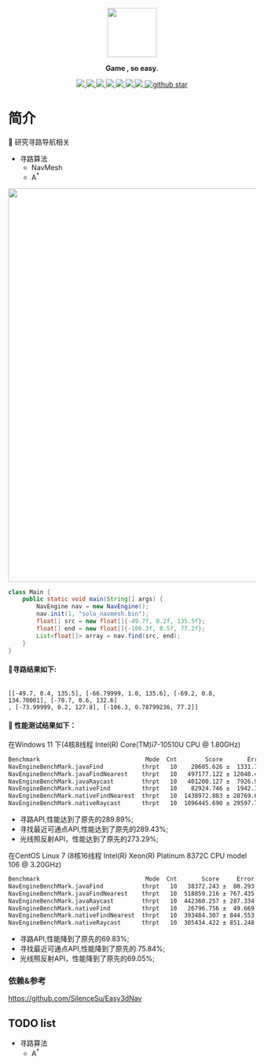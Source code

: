 <p align="center">
  <img src="https://img-blog.csdnimg.cn/0a3678d0638342039887166f68c8d995.png" width="100">
</p>
<p align="center">
	<strong>Game , so easy.</strong>
</p>
<p align="center">
	<a target="_blank" href="https://github.com/jiangguilong2000/gamioo-navigation/actions/workflows/gradle.yml">
		<img src="https://github.com/jiangguilong2000/gamioo-navigation/actions/workflows/gradle.yml/badge.svg" ></img>
	</a>
	<a target="_blank" href="https://codecov.io/gh/jiangguilong2000/gamioo-navigation">
		<img src="https://codecov.io/gh/jiangguilong2000/gamioo-navigation/branch/main/graph/badge.svg?token=QBSoQmUNnn" ></img>
	</a>
	<a target="_blank" href="https://github.com/jiangguilong2000/gamioo-navigation/releases">
		<img src="https://img.shields.io/github/release/jiangguilong2000/gamioo-navigation.svg" ></img>
	</a>
	<a target="_blank" href="https://github.com/jiangguilong2000/gamioo-navigation/commits">
		<img src="https://img.shields.io/github/last-commit/jiangguilong2000/gamioo-navigation.svg?style=flat-square" ></img>
	</a>
	<a target="_blank" href="https://justauth.wiki" title="参考文档">
		<img src="https://img.shields.io/badge/Docs-latest-blueviolet.svg" ></img>
	</a>
	<a target="_blank" href="https://www.oracle.com/technetwork/java/javase/downloads/index.html" >
		<img src="https://img.shields.io/badge/JDK-1.8%2B-green.svg" ></img>
	</a>
	<a href="https://www.apache.org/licenses/LICENSE-2.0.html">
		<img src="https://img.shields.io/badge/license-Apache%202-4EB1BA.svg" />
	</a>
	<a target="_blank" href='https://github.com/jiangguilong2000/gamioo'>
		<img src="https://img.shields.io/github/stars/jiangguilong2000/gamioo.svg?style=social" alt="github star"></img>
	</a>
</p>

# 简介

📌 研究寻路导航相关

* 寻路算法
    * NavMesh
    * A<sup>*</sup>

<p align="center">
  <img src="https://img-blog.csdnimg.cn/c4f2795ea1974d57a90a987aa5bea463.png" width="800">
</p>

```java
class Main {
    public static void main(String[] args) {
        NavEngine nav = new NavEngine();
        nav.init(1, "solo_navmesh.bin");
        float[] src = new float[]{-49.7f, 0.2f, 135.5f};
        float[] end = new float[]{-106.3f, 0.5f, 77.2f};
        List<float[]> array = nav.find(src, end);
    }
}

```

#### 📄寻路结果如下:

```

[[-49.7, 0.4, 135.5], [-66.79999, 1.0, 135.6], [-69.2, 0.8, 134.70001], [-70.7, 0.6, 132.6]
, [-73.99999, 0.2, 127.8], [-106.3, 0.78799236, 77.2]]

```

#### 📄 性能测试结果如下：

在Windows 11 下(4核8线程 Intel(R) Core(TM)i7-10510U CPU @ 1.80GHz)

```bash
Benchmark                              Mode  Cnt        Score       Error  Units
NavEngineBenchMark.javaFind           thrpt   10    28605.626 ±  1331.775  ops/s
NavEngineBenchMark.javaFindNearest    thrpt   10   497177.122 ± 12048.418  ops/s
NavEngineBenchMark.javaRaycast        thrpt   10   401200.127 ±  7926.908  ops/s
NavEngineBenchMark.nativeFind         thrpt   10    82924.746 ±  1942.112  ops/s
NavEngineBenchMark.nativeFindNearest  thrpt   10  1438972.883 ± 28769.610  ops/s
NavEngineBenchMark.nativeRaycast      thrpt   10  1096445.690 ± 29597.755  ops/s
```

- 寻路API,性能达到了原先的289.89%;
- 寻找最近可通点API,性能达到了原先的289.43%;
- 光线照反射API，性能达到了原先的273.29%;

在CentOS Linux 7 (8核16线程 Intel(R) Xeon(R) Platinum 8372C CPU model 106 @ 3.20GHz)

```bash
Benchmark                              Mode  Cnt       Score     Error  Units
NavEngineBenchMark.javaFind           thrpt   10   38372.243 ±  80.293  ops/s
NavEngineBenchMark.javaFindNearest    thrpt   10  518859.216 ± 767.435  ops/s
NavEngineBenchMark.javaRaycast        thrpt   10  442360.257 ± 287.334  ops/s
NavEngineBenchMark.nativeFind         thrpt   10   26796.756 ±  49.669  ops/s
NavEngineBenchMark.nativeFindNearest  thrpt   10  393484.307 ± 844.553  ops/s
NavEngineBenchMark.nativeRaycast      thrpt   10  305434.422 ± 851.248  ops/s
```

- 寻路API,性能降到了原先的69.83%;
- 寻找最近可通点API,性能降到了原先的 75.84%;
- 光线照反射API，性能降到了原先的69.05%;

### 依赖&参考

https://github.com/SilenceSu/Easy3dNav

## TODO list

* 寻路算法
    * A<sup>*</sup>